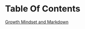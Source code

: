 # Table Of Contents

[Growth Mindset and Markdown](https://github.com/JaredPlummer5/github.io-readnotes1-)